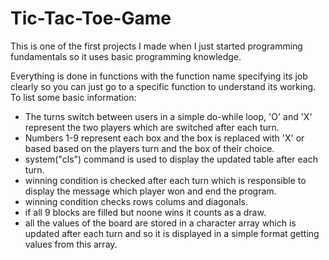 # Tic-Tac-Toe-Game
This is one of the first projects I made when I just started programming fundamentals so it uses basic programming knowledge.

Everything is done in functions with the function name specifying its job clearly so you can just go to a specific function to understand its working.
To list some basic information:

- The turns switch between users in a simple do-while loop, 'O' and 'X' represent the two players which are switched after each turn.
- Numbers 1-9 represent each box and the box is replaced with 'X' or based based on the players turn and the box of their choice.
- system("cls") command is used to display the updated table after each turn.
- winning condition is checked after each turn which is responsible to display the message which player won and end the program.
- winning condition checks rows colums and diagonals.
- if all 9 blocks are filled but noone wins it counts as a draw. 
- all the values of the board are stored in a character array which is updated after each turn and so it is displayed in a simple format getting values from this array.
